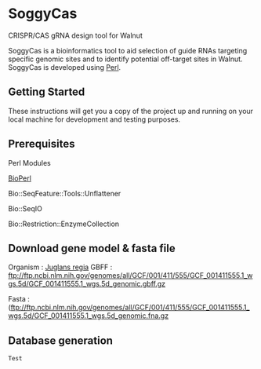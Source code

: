 # SoggyCas
CRISPR/CAS gRNA design tool for Walnut

SoggyCas is a bioinformatics tool to aid selection of guide RNAs targeting specific genomic sites and to identify potential off-target sites in Walnut. SoggyCas is developed using [Perl](https://www.perl.org/).

## Getting Started
These instructions will get you a copy of the project up and running on your local machine for development and testing purposes.

## Prerequisites

Perl Modules

[BioPerl](https://metacpan.org/release/BioPerl)

Bio::SeqFeature::Tools::Unflattener

Bio::SeqIO

Bio::Restriction::EnzymeCollection


## Download gene model & fasta file

Organism : [Juglans regia](https://www.ncbi.nlm.nih.gov/genome/?term=juglans+regia)
GBFF : ftp://ftp.ncbi.nlm.nih.gov/genomes/all/GCF/001/411/555/GCF_001411555.1_wgs.5d/GCF_001411555.1_wgs.5d_genomic.gbff.gz

Fasta : (ftp://ftp.ncbi.nlm.nih.gov/genomes/all/GCF/001/411/555/GCF_001411555.1_wgs.5d/GCF_001411555.1_wgs.5d_genomic.fna.gz


## Database generation
```bash
Test
```
